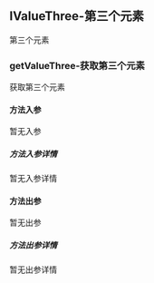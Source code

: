## IValueThree-第三个元素

第三个元素

### getValueThree-获取第三个元素

获取第三个元素

#### 方法入参

暂无入参

##### 方法入参详情

暂无入参详情

#### 方法出参

暂无出参

##### 方法出参详情

暂无出参详情




